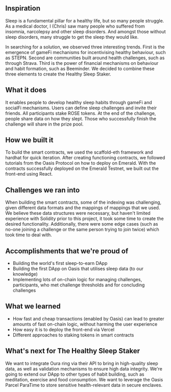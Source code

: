 ## Inspiration
Sleep is a fundamental pillar for a healthy life, but so many people struggle. As a medical doctor, I (Chris) saw many people who suffered from insomnia, narcolepsy and other sleep disorders. And amongst those without sleep disorders, many struggle to get the sleep they would like.

In searching for a solution, we observed three interesting trends. First is the emergence of gameFi mechanisms for incentivising healthy behaviour, such as STEPN. Second are communities built around health challenges, such as through Strava. Third is the power of financial mechanisms on behaviour and habit formation, such as Beeminder. We decided to combine these three elements to create the Healthy Sleep Staker.

## What it does
It enables people to develop healthy sleep habits through gameFi and socialFi mechanisms. Users can define sleep challenges and invite their friends. All participants stake ROSE tokens. At the end of the challenge, people share data on how they slept. Those who successfully finish the challenge will share in the prize pool.

## How we built it
To build the smart contracts, we used the scaffold-eth framework and hardhat for quick iteration. After creating functioning contracts, we followed tutorials from the Oasis Protocol on how to deploy on Emerald. With the contracts successfully deployed on the Emerald Testnet, we built out the front-end using React. 

## Challenges we ran into
When building the smart contracts, some of the indexing was challenging, given different data formats and the mappings of mappings that we used. We believe these data structures were necessary, but haven't limited experience with Solidity prior to this project, it took some time to create the desired functionality. Additionally, there were some edge cases (such as no-one joining a challenge or the same person trying to join twice) which took time to deal with.

## Accomplishments that we're proud of
- Building the world's first sleep-to-earn DApp
- Building the first DApp on Oasis that utilises sleep data (to our knowledge)
- Implementing lots of on-chain logic for managing challenges, participants, who met challenge thresholds and for concluding challenges

## What we learned
- How fast and cheap transactions (enabled by Oasis) can lead to greater amounts of fast on-chain logic, without harming the user experience
- How easy it is to deploy the front-end via Vercel
- Different approaches to staking tokens in smart contracts

## What's next for The Healthy Sleep Staker
We want to integrate Oura ring via their API to bring in high-quality sleep data, as well as validation mechanisms to ensure high data integrity. We're going to extend our DApp to other types of habit building, such as meditation, exercise and food consumption. We want to leverage the Oasis Parcel ParaTime to store sensitive health-relevant data in secure enclaves.
